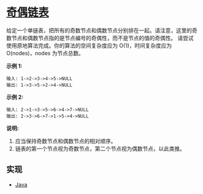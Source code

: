 # [奇偶链表](https://leetcode-cn.com/problems/odd-even-linked-list/)

给定一个单链表，把所有的奇数节点和偶数节点分别排在一起。请注意，这里的奇数节点和偶数节点指的是节点编号的奇偶性，而不是节点的值的奇偶性。
请尝试使用原地算法完成。你的算法的空间复杂度应为 O(1)，时间复杂度应为 O(nodes)，nodes 为节点总数。

**示例 1:**
```
输入: 1->2->3->4->5->NULL
输出: 1->3->5->2->4->NULL
```

**示例 2:**
```
输入: 2->1->3->5->6->4->7->NULL
输出: 2->3->6->7->1->5->4->NULL
```

**说明:**

1. 应当保持奇数节点和偶数节点的相对顺序。
2. 链表的第一个节点视为奇数节点，第二个节点视为偶数节点，以此类推。

## 实现

- [Java](https://github.com/pojozhang/playground/blob/master/solutions/java/src/main/java/playground/algorithm/OddEvenLinkedList.java)
